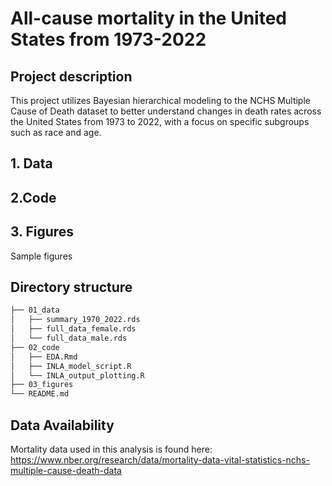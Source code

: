# All-cause mortality in the United States from 1973-2022

## Project description

This project utilizes Bayesian hierarchical modeling to the NCHS Multiple Cause of Death dataset to better understand changes in death rates across the United States from 1973 to 2022, with a focus on specific subgroups such as race and age.

## 1. Data

## 2.Code 

## 3. Figures
Sample figures

## Directory structure

```md
├── 01_data
│   ├── summary_1970_2022.rds
│   ├── full_data_female.rds
│   └── full_data_male.rds
├── 02_code
│   ├── EDA.Rmd
│   ├── INLA_model_script.R
│   └── INLA_output_plotting.R
├── 03_figures
└── README.md
```

## Data Availability 
Mortality data used in this analysis is found here: https://www.nber.org/research/data/mortality-data-vital-statistics-nchs-multiple-cause-death-data
